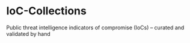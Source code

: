 # IoC-Collections
Public threat intelligence indicators of compromise (IoCs) – curated and validated by hand
